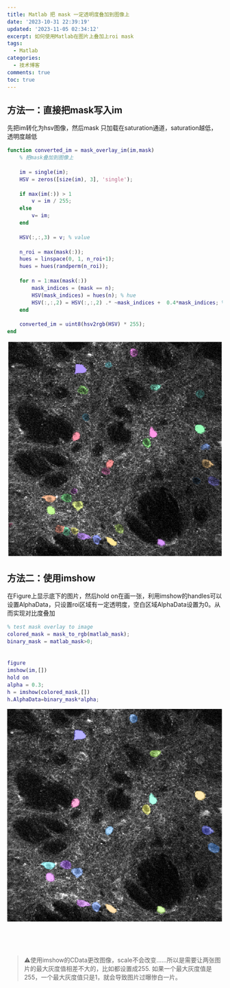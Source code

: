 ```yaml
---
title: Matlab 把 mask 一定透明度叠加到图像上
date: '2023-10-31 22:39:19'
updated: '2023-11-05 02:34:12'
excerpt: 如何使用Matlab在图片上叠加上roi mask
tags:
  - Matlab
categories:
  - 技术博客
comments: true
toc: true
---
```




## 方法一：直接把mask写入im

先把im转化为hsv图像，然后mask 只加载在saturation通道，saturation越低，透明度越低

```matlab
function converted_im = mask_overlay_im(im,mask)
    % 把mask叠加到图像上

    im = single(im);
    HSV = zeros([size(im), 3], 'single');

    if max(im(:)) > 1
        v = im / 255;
    else
        v= im;
    end

    HSV(:,:,3) = v; % value

    n_roi = max(mask(:));
    hues = linspace(0, 1, n_roi+1);
    hues = hues(randperm(n_roi));

    for n = 1:max(mask(:))
        mask_indices = (mask == n);
        HSV(mask_indices) = hues(n); % hue
        HSV(:,:,2) = HSV(:,:,2) .* ~mask_indices +  0.4*mask_indices; % saturation
    end

    converted_im = uint8(hsv2rgb(HSV) * 255);
end

```

​![image](https://raw.githubusercontent.com/Achuan-2/PicBed/pic/assets/202311050235088.png "将图片转化为hsv后，将roi信息写入saturation通道，实现图片叠加")​

## 方法二：使用imshow

在Figure上显示底下的图片，然后hold on在画一张，利用imshow的handles可以设置AlphaData，只设置roi区域有一定透明度，空白区域AlphaData设置为0。从而实现对比度叠加

```matlab
% test mask overlay to image
colored_mask = mask_to_rgb(matlab_mask);
binary_mask = matlab_mask>0;


figure
imshow(im,[])
hold on 
alpha = 0.3;
h = imshow(colored_mask,[])
h.AlphaData=binary_mask*alpha;
```

​![image](https://raw.githubusercontent.com/Achuan-2/PicBed/pic/assets/202311050235471.png "使用imshow绘制两层，调整顶层mask透明度，实现图片叠加")​

‍

‍

> ⚠使用imshow的CData更改图像，scale不会改变……所以是需要让两张图片的最大灰度值相差不大的，比如都设置成255. 如果一个最大灰度值是255，一个最大灰度值只是1，就会导致图片过曝惨白一片。

‍
